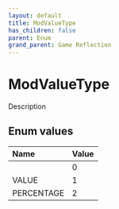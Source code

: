 ```yaml
---
layout: default
title: ModValueType
has_children: false
parent: Enum
grand_parent: Game Reflection
---
```

# ModValueType
Description 

## Enum values

| Name | Value |
|:----------|:--------------|
|  | 0 |
| VALUE | 1 |
| PERCENTAGE | 2 |

